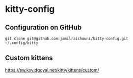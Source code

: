 # kitty-config

## Configuration on GitHub

```shell
git clone git@github.com:jamilraichouni/kitty-config.git ~/.config/kitty
```

## Custom kittens

<https://sw.kovidgoyal.net/kitty/kittens/custom/>
